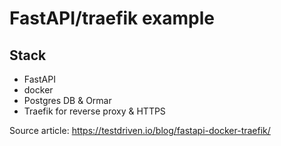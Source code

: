 # FastAPI/traefik example

## Stack
- FastAPI
- docker
- Postgres DB & Ormar
- Traefik for reverse proxy & HTTPS

Source article: https://testdriven.io/blog/fastapi-docker-traefik/
